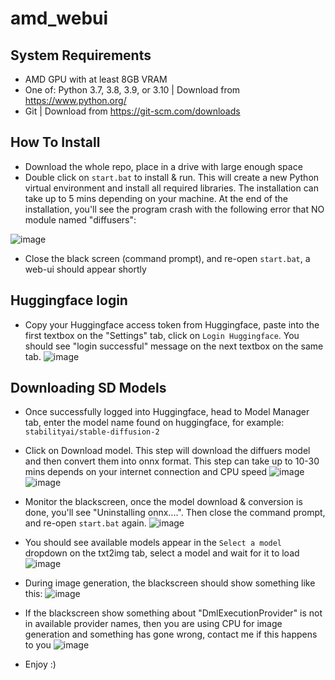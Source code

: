 # amd_webui
## System Requirements
- AMD GPU with at least 8GB VRAM
- One of: Python 3.7, 3.8, 3.9, or 3.10 | Download from https://www.python.org/
- Git | Download from https://git-scm.com/downloads

## How To Install
- Download the whole repo, place in a drive with large enough space
- Double click on `start.bat` to install & run. This will create a new Python virtual environment and install all required libraries. The installation can take up to 5 mins depending on your machine. At the end of the installation, you'll see the program crash with the following error that NO module named "diffusers":

![image](https://user-images.githubusercontent.com/90436829/205534573-eb9c3b6c-5a3d-4a7a-b218-39cc286ca5f3.png)

- Close the black screen (command prompt), and re-open `start.bat`, a web-ui should appear shortly

## Huggingface login
- Copy your Huggingface access token from Huggingface, paste into the first textbox on the "Settings" tab, click on `Login Huggingface`. You should see "login successful" message on the next textbox on the same tab.
![image](https://user-images.githubusercontent.com/90436829/205535219-5c2b1e5f-5164-4d06-80c9-d3a40e2ef251.png)


## Downloading SD Models
- Once successfully logged into Huggingface, head to Model Manager tab, enter the model name found on huggingface, for example: `stabilityai/stable-diffusion-2`
- Click on Download model. This step will download the diffuers model and then convert them into onnx format. This step can take up to 10-30 mins depends on your internet connection and CPU speed
![image](https://user-images.githubusercontent.com/90436829/205535362-353580bc-6466-490c-8904-e7a0bfcfb1a7.png)
![image](https://user-images.githubusercontent.com/90436829/205535867-5fc356dd-fd40-4eaa-bbee-198a0102bfa0.png)

- Monitor the blackscreen, once the model download & conversion is done, you'll see "Uninstalling onnx....". Then close the command prompt, and re-open `start.bat` again.
![image](https://user-images.githubusercontent.com/90436829/205537004-fb7a3296-1bfe-4533-81a4-efb3013a1a87.png)

- You should see available models appear in the `Select a model` dropdown on the txt2img tab, select a model and wait for it to load
![image](https://user-images.githubusercontent.com/90436829/205537222-a2d5f18f-644a-4916-ad4b-cce9d5d19e24.png)

- During image generation, the blackscreen should show something like this:
![image](https://user-images.githubusercontent.com/90436829/205537336-88597e48-5f49-4010-95f1-e2626f234bd3.png)

- If the blackscreen show something about "DmlExecutionProvider" is not in available provider names, then you are using CPU for image generation and something has gone wrong, contact me if this happens to you
![image](https://user-images.githubusercontent.com/90436829/205537433-fa0c7794-7eaf-4b23-8ebf-9d4ba16ce0b4.png)

- Enjoy :)
